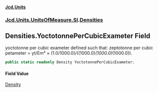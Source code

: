 #### [Jcd.Units](index.md 'index')
### [Jcd.Units.UnitsOfMeasure.SI](Jcd.Units.UnitsOfMeasure.SI.md 'Jcd.Units.UnitsOfMeasure.SI').[Densities](Densities.md 'Jcd.Units.UnitsOfMeasure.SI.Densities')

## Densities.YoctotonnePerCubicExameter Field

yoctotonne per cubic exameter defined such that: zeptotonne per cubic petameter = yt/Em³ × (1.0/1000.0)/((1000.0)*(1000.0)*(1000.0)).

```csharp
public static readonly Density YoctotonnePerCubicExameter;
```

#### Field Value
[Density](Density.md 'Jcd.Units.UnitTypes.Density')
